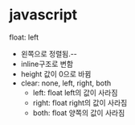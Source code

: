 # javascript

float: left 
- 왼쪽으로 정렬됨.-- 
- inline구조로 변함
- height 값이 0으로 바뀜 
- clear: none, left, right, both 
  - left: float left의 값이 사라짐 
  - right: float right의 값이 사라짐 
  - both: float 양쪽의 값이 사라짐 
